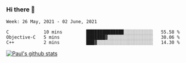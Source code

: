### Hi there 👋

<!--
**wuyongf/wuyongf** is a ✨ _special_ ✨ repository because its `README.md` (this file) appears on your GitHub profile.

Here are some ideas to get you started:

- 🔭 I’m currently working on ...
- 🌱 I’m currently learning ...
- 👯 I’m looking to collaborate on ...
- 🤔 I’m looking for help with ...
- 💬 Ask me about ...
- 📫 How to reach me: ...
- 😄 Pronouns: ...
- ⚡ Fun fact: ...
-->

<!--START_SECTION:waka-->
```text
Week: 26 May, 2021 - 02 June, 2021

C             10 mins         ██████████████░░░░░░░░░░░   55.58 % 
Objective-C   5 mins          ███████▓░░░░░░░░░░░░░░░░░   30.06 % 
C++           2 mins          ███▓░░░░░░░░░░░░░░░░░░░░░   14.30 % 
```
<!--END_SECTION:waka-->

[![Paul's github stats](https://github-readme-stats.vercel.app/api?username=wuyongf&theme=onedark&show_icons=true)](https://github.com/anuraghazra/github-readme-stats)
